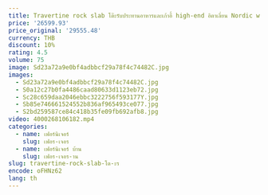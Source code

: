 ```yaml
---
title: Travertine rock slab โต๊ะรับประทานอาหารและเก้าอี้ high-end อิตาเลี่ยน Nordic wabi-sabi สไตล์โมเดิร์นรูปสี่เหลี่ยมผืนผ้าวอลนัทไม้เนื้อแข็ง
price: '26599.93'
price_original: '29555.48'
currency: THB
discount: 10%
rating: 4.5
volume: 75
image: Sd23a72a9e0bf4adbbcf29a78f4c74482C.jpg
images:
  - Sd23a72a9e0bf4adbbcf29a78f4c74482C.jpg
  - S0a12c27b0fa4486caad80633d1123eb72.jpg
  - Sc28c659daa2046ebbc3222756f593177Y.jpg
  - Sb85e746661524552b836af965493ce077.jpg
  - S2bd259587ce84c418b35fe09fb692afb8.jpg
video: 4000268106182.mp4
categories:
  - name: เฟอร์นิเจอร์
    slug: เฟอร-เจอร
  - name: เฟอร์นิเจอร์ บ้าน
    slug: เฟอร-เจอร-าน
slug: travertine-rock-slab-โต-ะร
encode: oFHNz62
lang: th
---
```

  